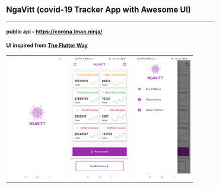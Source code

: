 ## NgaVitt (covid-19 Tracker App with Awesome UI)
<hr width='560' color="grey">

#### public api - https://corona.lmao.ninja/
#### UI inspired from [The Flutter Way](https://youtu.be/axWBN1aotQk)

<table>
		<tr>
			<td>
				<img src="screenshots/splash_screen.jpg" alt="">
			</td>
			<td>
				<img src="screenshots/global_status.jpg" alt="">
			</td>
			<td>
				<img src="screenshots/sidebarmenu.jpg" alt="">
			</td>
		</tr>
		<tr></tr>
		<tr></tr>
		<tr></tr>
	</table>
